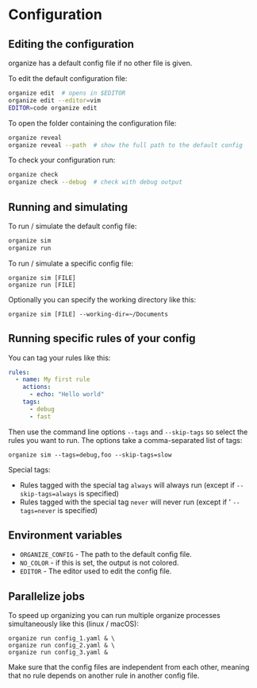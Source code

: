 # Configuration

## Editing the configuration

organize has a default config file if no other file is given.

To edit the default configuration file:

```sh
organize edit  # opens in $EDITOR
organize edit --editor=vim
EDITOR=code organize edit
```

To open the folder containing the configuration file:

```sh
organize reveal
organize reveal --path  # show the full path to the default config
```

To check your configuration run:

```sh
organize check
organize check --debug  # check with debug output
```

## Running and simulating

To run / simulate the default config file:

```sh
organize sim
organize run
```

To run / simulate a specific config file:

```shell
organize sim [FILE]
organize run [FILE]
```

Optionally you can specify the working directory like this:

```shell
organize sim [FILE] --working-dir=~/Documents
```

## Running specific rules of your config

You can tag your rules like this:

```yml
rules:
  - name: My first rule
    actions:
      - echo: "Hello world"
    tags:
      - debug
      - fast
```

Then use the command line options `--tags` and `--skip-tags` so select the rules you
want to run. The options take a comma-separated list of tags:

```
organize sim --tags=debug,foo --skip-tags=slow
```

Special tags:

- Rules tagged with the special tag `always` will always run
  (except if `--skip-tags=always` is specified)
- Rules tagged with the special tag `never` will never run
  (except if ' `--tags=never` is specified)

## Environment variables

- `ORGANIZE_CONFIG` - The path to the default config file.
- `NO_COLOR` - if this is set, the output is not colored.
- `EDITOR` - The editor used to edit the config file.

## Parallelize jobs

To speed up organizing you can run multiple organize processes simultaneously like this
(linux / macOS):

```shell
organize run config_1.yaml & \
organize run config_2.yaml & \
organize run config_3.yaml &
```

Make sure that the config files are independent from each other, meaning that no rule
depends on another rule in another config file.
